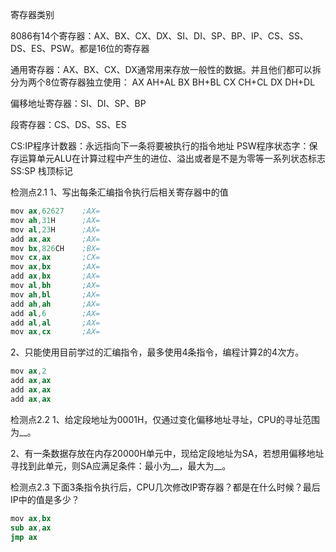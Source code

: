 寄存器类别

8086有14个寄存器：AX、BX、CX、DX、SI、DI、SP、BP、IP、CS、SS、DS、ES、PSW。都是16位的寄存器

通用寄存器：AX、BX、CX、DX通常用来存放一般性的数据。并且他们都可以拆分为两个8位寄存器独立使用：
AX AH+AL
BX BH+BL
CX CH+CL
DX DH+DL

偏移地址寄存器：SI、DI、SP、BP

段寄存器：CS、DS、SS、ES

CS:IP程序计数器：永远指向下一条将要被执行的指令地址
PSW程序状态字：保存运算单元ALU在计算过程中产生的进位、溢出或者是不是为零等一系列状态标志
SS:SP 栈顶标记


检测点2.1
1、写出每条汇编指令执行后相关寄存器中的值
```s
mov ax,62627    ;AX=
mov ah,31H      ;AX=
mov al,23H      ;AX=
add ax,ax       ;AX=
mov bx,826CH    ;BX=
mov cx,ax       ;CX=
mov ax,bx       ;AX=
add ax,bx       ;AX=
mov al,bh       ;AX=
mov ah,bl       ;AX=
add ah,ah       ;AX=
add al,6        ;AX=
add al,al       ;AX=
mov ax,cx       ;AX=
```

2、只能使用目前学过的汇编指令，最多使用4条指令，编程计算2的4次方。
```s
mov ax,2
add ax,ax
add ax,ax
add ax,ax
```

检测点2.2
1、给定段地址为0001H，仅通过变化偏移地址寻址，CPU的寻址范围为__。

2、有一条数据存放在内存20000H单元中，现给定段地址为SA，若想用偏移地址寻找到此单元，则SA应满足条件：最小为__，最大为__。

检测点2.3
下面3条指令执行后，CPU几次修改IP寄存器？都是在什么时候？最后IP中的值是多少？
```s
mov ax,bx
sub ax,ax
jmp ax
```